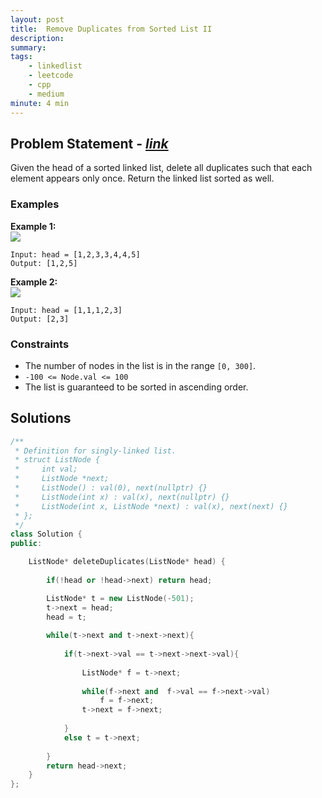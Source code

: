 ```yaml
---
layout: post
title:  Remove Duplicates from Sorted List II
description: 
summary: 
tags:
    - linkedlist
    - leetcode
    - cpp
    - medium
minute: 4 min
---
```


## Problem Statement - [*link*](https://leetcode.com/problems/remove-duplicates-from-sorted-list-ii/)
Given the head of a sorted linked list, delete all duplicates such that each element appears only once. Return the linked list sorted as well.
 
### Examples   
**Example 1:**  
<img src="https://assets.leetcode.com/uploads/2021/01/04/linkedlist1.jpg"> 
```
Input: head = [1,2,3,3,4,4,5]
Output: [1,2,5]
```

**Example 2:**  
<img src="https://assets.leetcode.com/uploads/2021/01/04/linkedlist2.jpg">
```
Input: head = [1,1,1,2,3]
Output: [2,3]
```

### Constraints
+ The number of nodes in the list is in the range `[0, 300]`.
+ `-100 <= Node.val <= 100`
+ The list is guaranteed to be sorted in ascending order.

## Solutions

```cpp
/**
 * Definition for singly-linked list.
 * struct ListNode {
 *     int val;
 *     ListNode *next;
 *     ListNode() : val(0), next(nullptr) {}
 *     ListNode(int x) : val(x), next(nullptr) {}
 *     ListNode(int x, ListNode *next) : val(x), next(next) {}
 * };
 */
class Solution {
public:

    ListNode* deleteDuplicates(ListNode* head) {
        
        if(!head or !head->next) return head;

        ListNode* t = new ListNode(-501);
        t->next = head;
        head = t;
        
        while(t->next and t->next->next){
            
            if(t->next->val == t->next->next->val){
                
                ListNode* f = t->next;
                
                while(f->next and  f->val == f->next->val)
                    f = f->next;
                t->next = f->next;
                
            }
            else t = t->next;
            
        }
        return head->next;
    }
};
```


